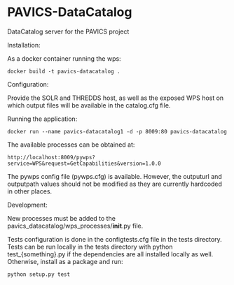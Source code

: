 # PAVICS-DataCatalog
DataCatalog server for the PAVICS project

Installation:

As a docker container running the wps:

    docker build -t pavics-datacatalog .

Configuration:

Provide the SOLR and THREDDS host, as well as the exposed WPS host on which
output files will be available in the catalog.cfg file.

Running the application:

    docker run --name pavics-datacatalog1 -d -p 8009:80 pavics-datacatalog

The available processes can be obtained at:

    http://localhost:8009/pywps?service=WPS&request=GetCapabilities&version=1.0.0

The pywps config file (pywps.cfg) is available. However, the outputurl
and outputpath values should not be modified as they are currently
hardcoded in other places.

Development:

New processes must be added to the pavics_datacatalog/wps_processes/__init__.py
file.

Tests configuration is done in the configtests.cfg file in the tests directory.
Tests can be run locally in the tests directory with python test_{something}.py
if the dependencies are all installed locally as well. Otherwise, install
as a package and run:

    python setup.py test
